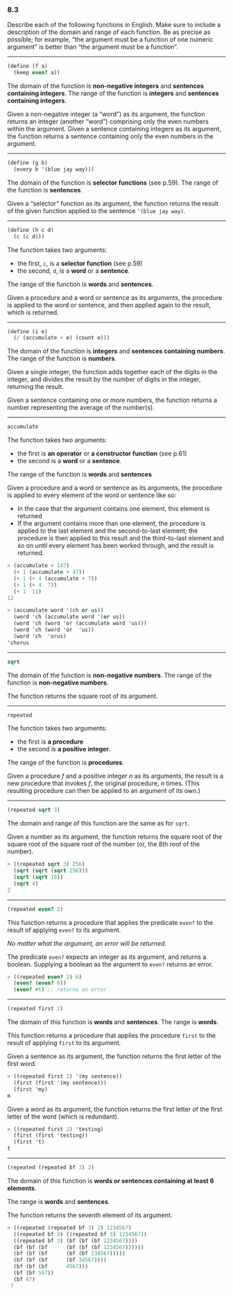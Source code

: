 ### 8.3

Describe each of the following functions in English. Make sure to include a description of the domain and range of each function. Be as precise as possible; for example, “the argument must be a function of one numeric argument” is better than “the argument must be a function”.

***

~~~ scheme
(define (f a)
  (keep even? a))
~~~

The domain of the function is **non-negative integers** and **sentences containing integers**.
The range of the function is **integers** and **sentences containing integers**.

Given a non-negative integer (a “word”) as its argument, the function returns an integer (another “word”) comprising only the even numbers within the argument. Given a sentence containing integers as its argument, the function returns a sentence containing only the even numbers in the argument.

***

~~~ scheme
(define (g b)
  (every b '(blue jay way)))
~~~

The domain of the function is **selector functions** (see p.59). The range of the function is **sentences**.

Given a “selector” function as its argument, the function returns the result of the given function applied to the sentence `'(blue jay way)`.

***

~~~ scheme
(define (h c d)
  (c (c d)))
~~~
The function takes two arguments:

* the first, `c`, is a **selector function** (see p.59)
* the second, `d`, is a **word** or a **sentence**.

The range of the function is **words** and **sentences**.

Given a procedure and a word or sentence as its arguments, the procedure is applied to the word or sentence, and then applied again to the result, which is returned.
***

~~~ scheme
(define (i e)
  (/ (accumulate + e) (count e)))
~~~

The domain of the function is **integers** and **sentences containing numbers**. The range of the function is **numbers**.

Given a single integer, the function adds together each of the digits in the integer, and divides the result by the number of digits in the integer, returning the result.

Given a sentence containing one or more numbers, the function returns a number representing the average of the number(s).

***

~~~ scheme
accumulate
~~~
The function takes two arguments:

* the first is **an operator** or **a constructor function** (see p.61)
* the second is a **word** or a **sentence**.

The range of the function is **words** and **sentences**

Given a procedure and a word or sentence as its arguments, the procedure is applied to every element of the word or sentence like so:

* In the case that the argument contains one element, this element is returned
* If the argument contains more than one element, the procedure is applied to the last element and the second-to-last element; the procedure is then applied to this result and the third-to-last element and so on until every element has been worked through, and the result is returned.

~~~ scheme
> (accumulate + 147)
  (+ 1 (accumulate + 47))
  (+ 1 (+ 4 (accumulate + 7))
  (+ 1 (+ 4  7))
  (+ 1  11)
12

> (accumulate word '(ch or us))
  (word 'ch (accumulate word '(or us))
  (word 'ch (word 'or (accumulate word 'us)))
  (word 'ch (word 'or  'us))
  (word 'ch  'orus)
'chorus
~~~

***

~~~ scheme
sqrt
~~~

The domain of the function is **non-negative numbers**.
The range of the function is **non-negative numbers**.

The function returns the square root of its argument.

***

~~~ scheme
repeated
~~~

The function takes two arguments:

* the first is **a procedure**
* the second is **a positive integer**.

The range of the function is **procedures**.

Given a procedure *f* and a positive integer *n* as its arguments, the result is a new procedure that invokes *f*, the original procedure, *n* times. (This resulting procedure can then be applied to an argument of its own.)
***

~~~ scheme
(repeated sqrt 3)
~~~

The domain and range of this function are the same as for `sqrt`.

Given a number as its argument, the function returns the square root of the square root of the square root of the number (or, the 8th root of the number).

~~~ scheme
> ((repeated sqrt 3) 256)
  (sqrt (sqrt (sqrt 256)))
  (sqrt (sqrt 16))
  (sqrt 4)
2
~~~
***

~~~ scheme
(repeated even? 2)
~~~

This function returns a procedure that applies the predicate `even?` to the result of applying `even?` to its argument.

*No matter what the argument, an error will be returned.*

The predicate `even?` expects an integer as its argument, and returns a boolean. Supplying a boolean as the argument to `even?` returns an error.

~~~ scheme
> ((repeated even? 2) 6)
  (even? (even? 6))
  (even? #t) ;; returns an error
~~~

***

~~~ scheme
(repeated first 2)
~~~

The domain of this function is **words** and **sentences**. The range is **words**.

This function returns a procedure that applies the procedure `first` to the result of applying `first` to its argument.

Given a sentence as its argument, the function returns the first letter of the first word.

~~~ scheme
> ((repeated first 2) '(my sentence))
  (first (first '(my sentence)))
  (first 'my)
m
~~~

Given a word as its argument, the function returns the first letter of the first letter of the word (which is redundant).

~~~ scheme
> ((repeated first 2) 'testing)
  (first (first 'testing))
  (first 't)
t
~~~

***

~~~ scheme
(repeated (repeated bf 3) 2)
~~~

The domain of this function is **words or sentences containing at least 6 elements**.

The range is **words** and **sentences**.

The function returns the seventh element of its argument.

~~~ scheme
> ((repeated (repeated bf 3) 2) 1234567)
  ((repeated bf 3) ((repeated bf 3) 1234567))
  ((repeated bf 3) (bf (bf (bf 1234567))))
  (bf (bf (bf      (bf (bf (bf 1234567))))))
  (bf (bf (bf      (bf (bf 234567)))))
  (bf (bf (bf      (bf 34567))))
  (bf (bf (bf      4567)))
  (bf (bf 567))
  (bf 67)
 7
~~~
